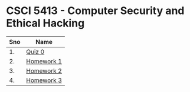 # CSCI 5413 - Computer Security and Ethical Hacking

| Sno | Name                                   |
| --- | -------------------------------------- |
| 1.  | [Quiz 0](quiz_0/quiz_0.md)             |
| 2.  | [Homework 1](homework_1/homework_1.md) |
| 3.  | [Homework 2](homework_2/homework_2.md) |
| 4.  | [Homework 3](homework_3/homework_3.md) |
